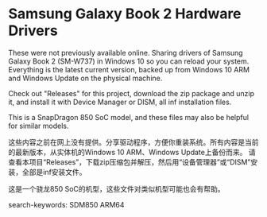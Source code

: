 # Samsung Galaxy Book 2 Hardware Drivers
These were not previously available online. Sharing drivers of Samsung Galaxy Book 2 (SM-W737) in Windows 10 so you can reload your system. Everything is the latest current version, backed up from Windows 10 ARM and Windows Update on the physical machine.

Check out "Releases" for this project, download the zip package and unzip it, and install it with Device Manager or DISM, all inf installation files.

This is a SnapDragon 850 SoC model, and these files may also be helpful for similar models.

这些内容之前在网上没有提供。分享驱动程序，方便你重装系统。所有内容是当前的最新版本，从实体机的Windows 10 ARM、Windows Update上备份而来。
请查看本项目“Releases”，下载zip压缩包并解压，然后用“设备管理器”或“DISM”安装，全部是inf安装文件。

这是一个骁龙850 SoC的机型，这些文件对类似机型可能也会有帮助。

search-keywords: SDM850 ARM64
